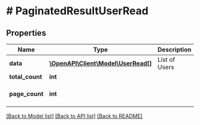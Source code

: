 # # PaginatedResultUserRead

## Properties

Name | Type | Description | Notes
------------ | ------------- | ------------- | -------------
**data** | [**\OpenAPI\Client\Model\UserRead[]**](UserRead.md) | List of Users |
**total_count** | **int** |  |
**page_count** | **int** |  | [optional] [default to 0]

[[Back to Model list]](../../README.md#models) [[Back to API list]](../../README.md#endpoints) [[Back to README]](../../README.md)
